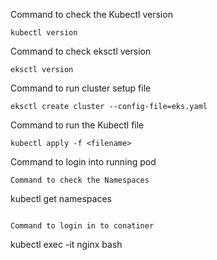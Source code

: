 Command to check the  Kubectl version

```
kubectl version
```
Command to check eksctl version

```
eksctl version
```

Command to run cluster setup file 

```
eksctl create cluster --config-file=eks.yaml
```

Command to run the Kubectl file

```
kubectl apply -f <filename>
```
Command to login into running pod

```
Command to check the Namespaces

```
kubectl get namespaces
```

Command to login in to conatiner

```
kubectl exec -it nginx bash
 ```
